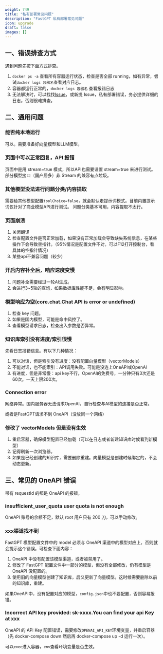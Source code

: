 ```yaml
---
weight: 749
title: "私有部署常见问题"
description: "FastGPT 私有部署常见问题"
icon: upgrade
draft: false
images: []
---
```


## 一、错误排查方式

遇到问题先按下面方式排查。

1. `docker ps -a` 查看所有容器运行状态，检查是否全部 running，如有异常，尝试`docker logs 容器名`查看对应日志。
2. 容器都运行正常的，`docker logs 容器名` 查看报错日志
3. 无法解决时，可以找找[Issue](https://github.com/labring/FastGPT/issues)，或新提 Issue，私有部署错误，务必提供详细的日志，否则很难排查。


## 二、通用问题

### 能否纯本地运行

可以。需要准备好向量模型和LLM模型。

### 页面中可以正常回复，API 报错

页面中是用 stream=true 模式，所以API也需要设置 stream=true 来进行测试。部分模型接口（国产居多）非 Stream 的兼容有点垃圾。

### 其他模型没法进行问题分类/内容提取

需要给其他模型配置`toolChoice=false`，就会默认走提示词模式。目前内置提示词仅针对了商业模型API进行测试。
问题分类基本可用，内容提取不太行。
   
### 页面崩溃

1. 关闭翻译
2. 检查配置文件是否正常加载，如果没有正常加载会导致缺失系统信息，在某些操作下会导致空指针。（95%情况是配置文件不对，可以F12打开控制台，看具体的空指针情况）
3. 某些api不兼容问题（较少）

### 开启内容补全后，响应速度变慢

1. 问题补全需要经过一轮AI生成。
2. 会进行3~5轮的查询，如果数据库性能不足，会有明显影响。

### 模型响应为空(core.chat.Chat API is error or undefined)

1. 检查 key 问题。
2. 如果是国内模型，可能是命中风控了。
3. 查看模型请求日志，检查出入参数是否异常。

### 知识库索引没有进度/索引很慢

先看日志报错信息。有以下几种情况：

1. 可以对话，但是索引没有进度：没有配置向量模型（vectorModels）
2. 不能对话，也不能索引：API调用失败。可能是没连上OneAPI或OpenAI
3. 有进度，但是非常慢：api key不行，OpenAI的免费号，一分钟只有3次还是60次。一天上限200次。

### Connection error

网络异常。国内服务器无法请求OpenAI，自行检查与AI模型的连接是否正常。

或者是FastGPT请求不到 OneAPI（没放同一个网络）

### 修改了 vectorModels 但是没有生效

1. 重启容器，确保模型配置已经加载（可以在日志或者新建知识库时候看到新模型）
2. 记得刷新一次浏览器。
3. 如果是已经创建的知识库，需要删除重建。向量模型是创建时候绑定的，不会动态更新。

## 三、常见的 OneAPI 错误

带有 requestId 的都是 OneAPI 的报错。

### insufficient_user_quota user quota is not enough 

OneAPI 账号的余额不足，默认 root 用户只有 200 刀，可以手动修改。

### xxx渠道找不到

FastGPT 模型配置文件中的 model 必须与 OneAPI 渠道中的模型对应上，否则就会提示这个错误。可检查下面内容：

1. OneAPI 中没有配置该模型渠道，或者被禁用了。
2. 修改了 FastGPT 配置文件中一部分的模型，但没有全部修改，仍有模型是 OneAPI 没配置的。
3. 使用旧的向量模型创建了知识库，后又更新了向量模型。这时候需要删除以前的知识库，重建。

如果OneAPI中，没有配置对应的模型，`config.json`中也不要配置，否则容易报错。

### Incorrect API key provided: sk-xxxx.You can find your api Key at xxx

OneAPI 的 API Key 配置错误，需要修改`OPENAI_API_KEY`环境变量，并重启容器（先 docker-compose down 然后再 docker-compose up -d 运行一次）。

可以`exec`进入容器，`env`查看环境变量是否生效。